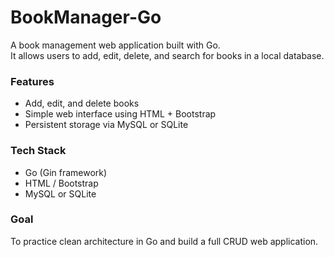 # BookManager-Go

A book management web application built with Go.  
It allows users to add, edit, delete, and search for books in a local database.


### Features
- Add, edit, and delete books  
- Simple web interface using HTML + Bootstrap  
- Persistent storage via MySQL or SQLite  


### Tech Stack
- Go (Gin framework)  
- HTML / Bootstrap  
- MySQL or SQLite  


### Goal
To practice clean architecture in Go and build a full CRUD web application.
